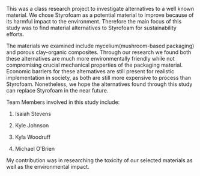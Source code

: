 This was a class research project to investigate alternatives to a well known material. We chose Styrofoam as a potential material to improve because of its harmful impact to the environment. Therefore the main focus of this study was to find material alternatives to Styrofoam for sustainability efforts.

The materials we examined include mycelium(mushroom-based packaging) and porous clay-organic composites.
Through our research we found both these alternatives are much more environmentally friendly while not compromising crucial mechanical properties of the packaging material. Economic barriers for these alternatives are still present for realistic implementation in society, as both are still more expensive to process than Styrofoam. Nonetheless, we hope the alternatives found through this study can replace Styrofoam in the near future.

Team Members involved in this study include:

1) Isaiah Stevens

2) Kyle Johnson

3) Kyla Woodruff

4) Michael O'Brien

My contribution was in researching the toxicity of our selected materials as well as the environmental impact. 
